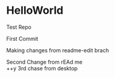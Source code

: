 # HelloWorld
Test Repo

First Commit

Making changes from readme-edit brach

Second Change from rEAd me          
++y 3rd chase from desktop
